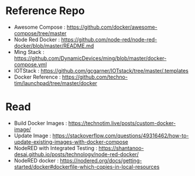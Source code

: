# Reference Repo
- Awesome Compose : https://github.com/docker/awesome-compose/tree/master
- Node Red Docker : https://github.com/node-red/node-red-docker/blob/master/README.md
- Ming Stack : https://github.com/DynamicDevices/ming/blob/master/docker-compose.yml
- IOTStack : https://github.com/gcgarner/IOTstack/tree/master/.templates
- Docker Reference : https://github.com/techno-tim/launchpad/tree/master/docker

# Read
- Build Docker Images : https://technotim.live/posts/custom-docker-image/
- Update Image : https://stackoverflow.com/questions/49316462/how-to-update-existing-images-with-docker-compose
- NodeRED with Integrated Testing : https://shantanoo-desai.github.io/posts/technology/node-red-docker/
- NodeRED docker : https://nodered.org/docs/getting-started/docker#dockerfile-which-copies-in-local-resources